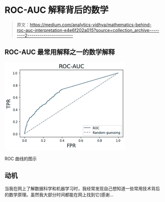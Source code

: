 # ROC-AUC 解释背后的数学

> 原文：<https://medium.com/analytics-vidhya/mathematics-behind-roc-auc-interpretation-e4e6f202a015?source=collection_archive---------2----------------------->

## ROC-AUC 最常用解释之一的数学解释

![](img/1b510d5b01ed3902d60ac080f141e1fe.png)

ROC 曲线的图示

## 动机

当我在网上了解数据科学和机器学习时，我经常发现自己想知道一些常用技术背后的数学原理。虽然我大部分时间都能在网上找到它(感谢…